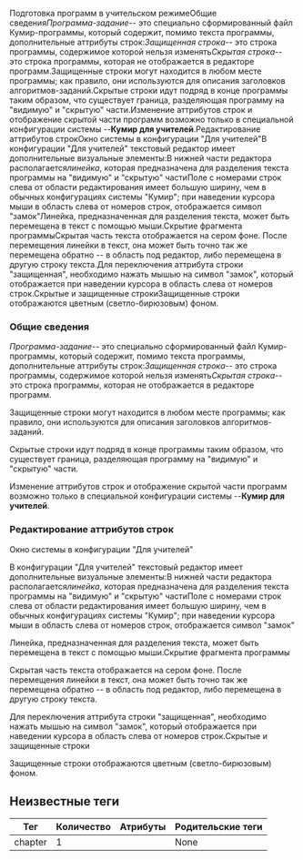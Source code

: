 Подготовка программ в учительском режимеОбщие сведения*Программа-задание*-- это
            специально сформированный файл Кумир-программы, который содержит, помимо текста программы,
            дополнительные аттрибуты строк:*Защищенная строка*--
                    это строка программы, содержимое которой нельзя изменять*Скрытая строка*--
                    это строка программы, которая не отображается в редакторе программ.Защищенные строки могут находится в любом месте программы; как правило, они используются для
            описания заголовков алгоритмов-заданий.Скрытые строки идут подряд в конце программы таким образом, что существует граница, разделяющая
            программу на "видимую" и "скрытую" части.Изменение аттрибутов строк и отображение скрытой части программ возможно только в специальной
            конфигурации системы --**Кумир для учителей**.Редактирование аттрибутов строкОкно системы в конфигурации "Для учителей"В конфигурации "Для учителей" текстовый редактор имеет дополнительные визуальные элементы:В нижней части редактора располагается*линейка*,
                    которая предназначена для разделения текста программы на "видимую" и
                    "скрытую" частиПоле с номерами строк слева от области редактирования имеет большую ширину, чем в обычных
                        конфигурациях системы "Кумир"; при наведении курсора мыши в область слева от номеров
                        строк, отображается символ "замок"Линейка, предназначенная для разделения текста, может быть перемещена в текст с помощью мыши.Скрытие фрагмента программыСкрытая часть текста отображается на сером фоне. После перемещения линейки в текст, она может быть точно так
            же перемещена обратно -- в область под редактор, либо перемещена в другую строку текста.Для переключения аттрибута строки "защищенная", необходимо нажать мышью на символ "замок",
            который отображается при наведении курсора в область слева от номеров строк.Скрытые и защищенные строкиЗащищенные строки отображаются цветным (светло-бирюзовым) фоном.

### Общие сведения

*Программа-задание*-- это
            специально сформированный файл Кумир-программы, который содержит, помимо текста программы,
            дополнительные аттрибуты строк:*Защищенная строка*--
                    это строка программы, содержимое которой нельзя изменять*Скрытая строка*--
                    это строка программы, которая не отображается в редакторе программ.

Защищенные строки могут находится в любом месте программы; как правило, они используются для
            описания заголовков алгоритмов-заданий.

Скрытые строки идут подряд в конце программы таким образом, что существует граница, разделяющая
            программу на "видимую" и "скрытую" части.

Изменение аттрибутов строк и отображение скрытой части программ возможно только в специальной
            конфигурации системы --**Кумир для учителей**.

### Редактирование аттрибутов строк

Окно системы в конфигурации "Для учителей"

В конфигурации "Для учителей" текстовый редактор имеет дополнительные визуальные элементы:В нижней части редактора располагается*линейка*,
                    которая предназначена для разделения текста программы на "видимую" и
                    "скрытую" частиПоле с номерами строк слева от области редактирования имеет большую ширину, чем в обычных
                        конфигурациях системы "Кумир"; при наведении курсора мыши в область слева от номеров
                        строк, отображается символ "замок"

Линейка, предназначенная для разделения текста, может быть перемещена в текст с помощью мыши.Скрытие фрагмента программы

Скрытая часть текста отображается на сером фоне. После перемещения линейки в текст, она может быть точно так
            же перемещена обратно -- в область под редактор, либо перемещена в другую строку текста.

Для переключения аттрибута строки "защищенная", необходимо нажать мышью на символ "замок",
            который отображается при наведении курсора в область слева от номеров строк.Скрытые и защищенные строки

Защищенные строки отображаются цветным (светло-бирюзовым) фоном.


## Неизвестные теги

| Тег | Количество | Атрибуты | Родительские теги |
|-----|------------|----------|-------------------|
| chapter | 1 |  | None |